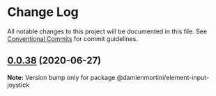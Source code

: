 # Change Log

All notable changes to this project will be documented in this file.
See [Conventional Commits](https://conventionalcommits.org) for commit guidelines.

## [0.0.38](https://github.com/damienmortini/lib/compare/@damienmortini/element-input-joystick@0.0.37...@damienmortini/element-input-joystick@0.0.38) (2020-06-27)

**Note:** Version bump only for package @damienmortini/element-input-joystick
